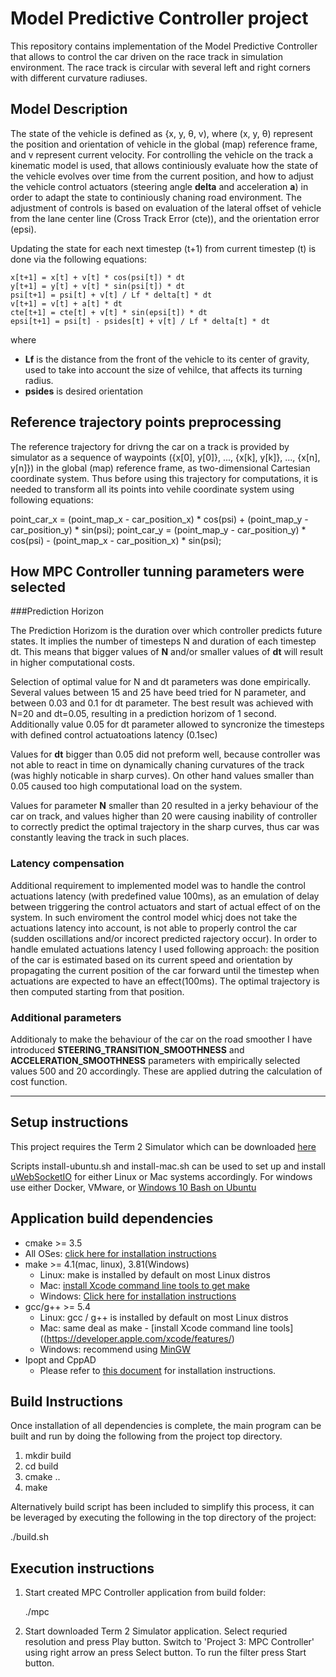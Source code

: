 # Model Predictive Controller project

This repository contains implementation of the Model Predictive Controller that allows to control the car driven on the race track in simulation environment. The race track is circular with several left and right corners with different curvature radiuses.

## Model Description

The state  of the vehicle is defined as {x, y, θ, v), where (x, y, θ) represent the position and orientation of vehicle in the global (map) reference frame, and v represent current velocity. For controlling the vehicle on the track a kinematic model is used, that allows continiously evaluate how the state of the vehicle evolves over time from the current position, and how to adjust the vehicle control actuators (steering angle **delta** and acceleration **a**) in order to adapt the state to continiously chaning road environment. The adjustment of controls is based on evaluation of the lateral offset of vehicle from the lane center line (Cross Track Error (cte)), and the orientation error (epsi). 

Updating the state for each next timestep (t+1) from current timestep (t) is done via the following equations:

    x[t+1] = x[t] + v[t] * cos(psi[t]) * dt
    y[t+1] = y[t] + v[t] * sin(psi[t]) * dt
    psi[t+1] = psi[t] + v[t] / Lf * delta[t] * dt
    v[t+1] = v[t] + a[t] * dt
    cte[t+1] = cte[t] + v[t] * sin(epsi[t]) * dt
    epsi[t+1] = psi[t] - psides[t] + v[t] / Lf * delta[t] * dt

where 
 - **Lf** is the distance from the front of the vehicle to its center of gravity, used to take into account the size of vehilce, that affects its turning radius.
- **psides** is desired orientation

## Reference trajectory points preprocessing

The reference trajectory for drivng the car on a track is provided by simulator as a sequence of waypoints ({x[0], y[0]}, ..., {x[k], y[k]}, ..., {x[n], y[n]}) in the global (map) reference frame, as two-dimensional Cartesian coordinate system. Thus before using this trajectory for computations, it is needed to transform all its points into vehile coordinate system using following equations:

   point_car_x = (point_map_x - car_position_x) * cos(psi) + (point_map_y - car_position_y) * sin(psi);
   point_car_y = (point_map_y - car_position_y) * cos(psi) - (point_map_x - car_position_x) * sin(psi);


## How MPC Controller tunning parameters were selected

###Prediction Horizon

The Prediction Horizom is the duration over which controller predicts future states. It implies the number of timesteps N and duration of each timestep dt. This means that bigger values of **N** and/or smaller values of **dt** will result in higher computational costs.

Selection of optimal value for N and dt parameters was done empirically. Several values between 15 and 25 have beed tried for N parameter, and between 0.03 and 0.1 for dt parameter. The best result was achieved with N=20 and dt=0.05, resulting in a prediction horizom of 1 second. Additionally value 0.05 for dt parameter allowed to syncronize the timesteps with defined  control actuatoations latency (0.1sec)

Values for **dt** bigger than 0.05 did not preform well, because controller was not able to react in time on dynamically chaning curvatures of the track (was highly noticable in sharp curves). On other hand values smaller than 0.05 caused too high computational load on the system. 

Values for parameter **N** smaller than 20 resulted in a jerky behaviour of the car on track, and values higher than 20 were causing inability of controller to correctly predict the optimal trajectory in the sharp curves, thus car was constantly leaving the track in such places.

### Latency compensation

Additional requirement to implemented model was to handle the control actuations latency (with predefined value 100ms), as an emulation of delay between triggering the control actuators and start of actual effect of on the system. 
In such enviroment the control model whicj does not take the actuations latency into account, is not able to properly control the car (sudden oscillations and/or incorect predicted rajectory occur). In order to 
handle emulated actuations latency I used following approach: the position of the car is estimated based on its current speed and orientation by propagating the current position of the car forward until the timestep  when actuations are expected to have an effect(100ms). The optimal trajectory is then computed starting from that position.

### Additional parameters

Additionaly to make the behaviour of the car on the road smoother I have introduced **STEERING_TRANSITION_SMOOTHNESS** and **ACCELERATION_SMOOTHNESS** parameters with empirically selected values 500 and 20 accordingly. These are applied dutring the calculation of cost function.

---

## Setup instructions

This project requires the Term 2 Simulator which can be downloaded [here](https://github.com/udacity/self-driving-car-sim/releases)

Scripts install-ubuntu.sh and install-mac.sh can be used to set up and install [uWebSocketIO](https://github.com/uWebSockets/uWebSockets) for either Linux or Mac systems accordingly. For windows use either Docker, VMware, or [Windows 10 Bash on Ubuntu](https://www.howtogeek.com/249966/how-to-install-and-use-the-linux-bash-shell-on-windows-10/)

## Application build dependencies

* cmake >= 3.5
 * All OSes: [click here for installation instructions](https://cmake.org/install/)
* make >= 4.1(mac, linux), 3.81(Windows)
  * Linux: make is installed by default on most Linux distros
  * Mac: [install Xcode command line tools to get make](https://developer.apple.com/xcode/features/)
  * Windows: [Click here for installation instructions](http://gnuwin32.sourceforge.net/packages/make.htm)
* gcc/g++ >= 5.4
  * Linux: gcc / g++ is installed by default on most Linux distros
  * Mac: same deal as make - [install Xcode command line tools]((https://developer.apple.com/xcode/features/)
  * Windows: recommend using [MinGW](http://www.mingw.org/)
* Ipopt and CppAD
  * Please refer to [this document](https://github.com/udacity/CarND-MPC-Project/blob/master/install_Ipopt_CppAD.md) for installation instructions.



## Build Instructions

Once installation of all dependencies is complete, the main program can be built and run by doing the following from the project top directory.

1. mkdir build
2. cd build
3. cmake ..
4. make

Alternatively build script has been included to simplify this process, it can be leveraged by executing the following in the top directory of the project:

   ./build.sh
   
## Execution instructions

1. Start created MPC Controller application from build folder:
  
   ./mpc
   
2. Start downloaded Term 2 Simulator application. Select requried resolution and press Play button.
   Switch to 'Project 3: MPC Controller' using right arrow an press Select button.
   To run the filter press Start button. 
